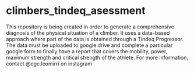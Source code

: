 # climbers_tindeq_asessment
This repository is being created in order to generate a comprehensive diagnosis of the physical situation of a climber. It uses a data-based approach where part of the data is obtained through a Tindeq Progressor. The data must be uploaded to google drive and complete a particular google form to finally have a report that covers the mobility, power, maximum strength and critical strength of the athlete. For more information, contact @egc.leomirri on instagram
